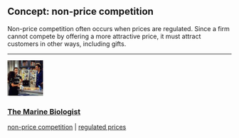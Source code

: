 ## Concept: non-price competition

Non-price competition often occurs when prices are regulated. Since a firm cannot compete by offering a more attractive price, it must attract customers in other ways, including gifts.

<hr>
<div class="clip-listing">
<img src="media/icons/marine_biologist_clip2.jpg" alt="The Marine Biologist icon">

### [The Marine Biologist](../clip/49/)

[non-price competition](/concept/non-price-competition/) | [regulated prices](/concept/regulated-prices/)
</div>

